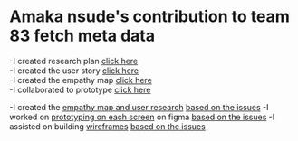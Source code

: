 # Amaka nsude's contribution to team 83 fetch meta data

-I created research plan [click here](https://docs.google.com/document/d/1qmovnHjnw6QERktM9jjY4p7uXY0qZ4wM4J7_3_P0qf8/edit?usp=drivesdk)<br>
-I created the user story [click here](https://www.figma.com/file/UWg7iZ9dqgrAuK2YaoF7P4/USER-STORY?node-id=0%3A1)<br>
-I created the empathy map [click here](https://www.figma.com/file/KyMXrf2whjJerytHr8occj/Meta-Data-Website?node-id=0%3A1)<br>
-I collaborated to prototype [click here](https://www.figma.com/file/KyMXrf2whjJerytHr8occj/Meta-Data-Website?node-id=0%3A1)<br>

-I created the [empathy map and user research](https://www.figma.com/file/KyMXrf2whjJerytHr8occj/Meta-Data-Website?node-id=773%3A5188) [based on the issues](https://github.com/zuri-training/proj_fetch_meta_data_team_83/issues/36)
-I worked on [prototyping on each screen](https://www.figma.com/file/KyMXrf2whjJerytHr8occj/Meta-Data-Website?node-id=478%3A6614) on figma [based on the issues](https://github.com/zuri-training/proj_fetch_meta_data_team_83/issues/39)
-I assisted on building [wireframes](https://www.figma.com/file/KyMXrf2whjJerytHr8occj/Meta-Data-Website?node-id=817%3A5260) [based on the issues](https://github.com/zuri-training/proj_fetch_meta_data_team_83/issues/37)